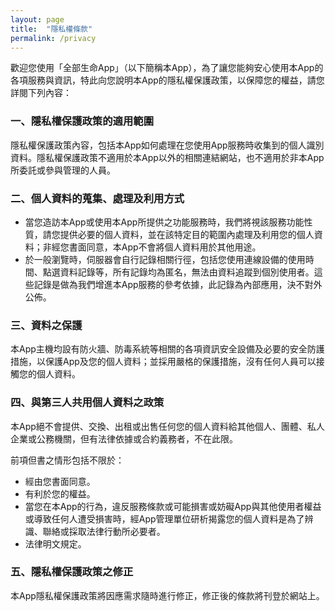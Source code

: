 ```yaml
---
layout: page
title:  "隱私權條款"
permalink: /privacy
---
```



歡迎您使用「全部生命App」（以下簡稱本App），為了讓您能夠安心使用本App的各項服務與資訊，特此向您說明本App的隱私權保護政策，以保障您的權益，請您詳閱下列內容：

### 一、隱私權保護政策的適用範圍  

隱私權保護政策內容，包括本App如何處理在您使用App服務時收集到的個人識別資料。隱私權保護政策不適用於本App以外的相關連結網站，也不適用於非本App所委託或參與管理的人員。

### 二、個人資料的蒐集、處理及利用方式

*   當您造訪本App或使用本App所提供之功能服務時，我們將視該服務功能性質，請您提供必要的個人資料，並在該特定目的範圍內處理及利用您的個人資料；非經您書面同意，本App不會將個人資料用於其他用途。
*   於一般瀏覽時，伺服器會自行記錄相關行徑，包括您使用連線設備的使用時間、點選資料記錄等，所有記錄均為匿名，無法由資料追蹤到個別使用者。這些記錄是做為我們增進本App服務的參考依據，此記錄為內部應用，決不對外公佈。

### 三、資料之保護

本App主機均設有防火牆、防毒系統等相關的各項資訊安全設備及必要的安全防護措施，以保護App及您的個人資料；並採用嚴格的保護措施，沒有任何人員可以接觸您的個人資料。

### 四、與第三人共用個人資料之政策

本App絕不會提供、交換、出租或出售任何您的個人資料給其他個人、團體、私人企業或公務機關，但有法律依據或合約義務者，不在此限。

前項但書之情形包括不限於：

*   經由您書面同意。
*   有利於您的權益。
*   當您在本App的行為，違反服務條款或可能損害或妨礙App與其他使用者權益或導致任何人遭受損害時，經App管理單位研析揭露您的個人資料是為了辨識、聯絡或採取法律行動所必要者。
*   法律明文規定。

### 五、隱私權保護政策之修正

本App隱私權保護政策將因應需求隨時進行修正，修正後的條款將刊登於網站上。
